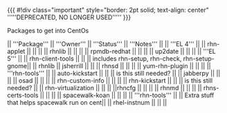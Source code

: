{{{
#!div class="important" style="border: 2pt solid; text-align: center" 
'''''DEPRECATED, NO LONGER USED''''' 
}}}

Packages to get into CentOs


|| '''Package''' || '''Owner''' || '''Status''' || '''Notes''' ||
|| '''EL 4''' ||
|| rhn-applet         ||  ||  ||
|| rhnlib             ||  ||  ||
|| rpmdb-redhat       ||  ||  ||
|| up2date            ||  ||  ||
|| '''EL 5'''  || 
|| rhn-client-tools   ||  ||  || includes rhn-setup, rhn-check, rhn-setup-gnome||
|| rhnlib             || jsherrill ||  ||
|| rhnsd ||  ||  ||
|| yum-rhn-plugin ||  ||  ||
|| '''rhn-tools''' ||
|| auto-kickstart  || || || is this still needed? || 
|| jabberpy || || ||
|| osad || || ||
|| rhn-custom-info || || ||
|| rhn-kickstart || ||  || is this still needed? ||
|| rhn-virtualization || || ||
||rhncfg || || ||
|| rhnmd || || ||
|| rhns-certs-tools || || ||
|| spacewalk-koan || || ||
|| '''rhn-tools''' ||  || Extra stuff that helps spacewalk run on cent||
|| rhel-instnum    ||  ||  ||




